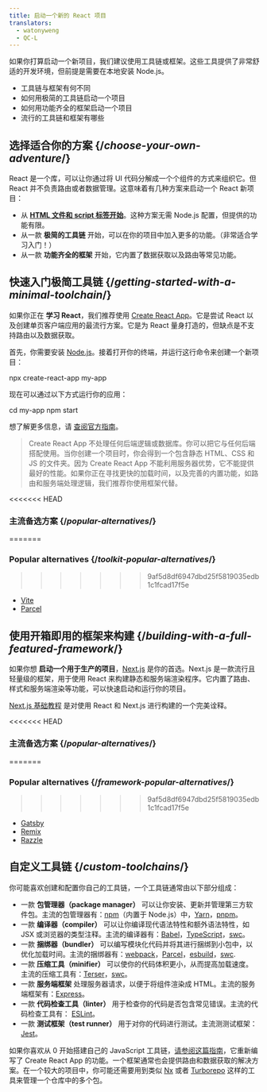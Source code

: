 ```yaml
---
title: 启动一个新的 React 项目
translators:
  - watonyweng
  - QC-L
---
```


<Intro>

如果你打算启动一个新项目，我们建议使用工具链或框架。这些工具提供了非常舒适的开发环境，但前提是需要在本地安装 Node.js。

</Intro>

<YouWillLearn>

* 工具链与框架有何不同
* 如何用极简的工具链启动一个项目
* 如何用功能齐全的框架启动一个项目
* 流行的工具链和框架有哪些

</YouWillLearn>

## 选择适合你的方案 {/*choose-your-own-adventure*/}

React 是一个库，可以让你通过将 UI 代码分解成一个个组件的方式来组织它。但 React 并不负责路由或者数据管理。这意味着有几种方案来启动一个 React 新项目：

* 从 [**HTML 文件和 script 标签开始**](/learn/add-react-to-a-website)。这种方案无需 Node.js 配置，但提供的功能有限。
* 从一款 **极简的工具链** 开始，可以在你的项目中加入更多的功能。（非常适合学习入门！）
* 从一款 **功能齐全的框架** 开始，它内置了数据获取以及路由等常见功能。

## 快速入门极简工具链 {/*getting-started-with-a-minimal-toolchain*/}

如果你正在 **学习 React**，我们推荐使用 [Create React App](https://create-react-app.dev/)。它是尝试 React 以及创建单页客户端应用的最流行方案。它是为 React 量身打造的，但缺点是不支持路由以及数据获取。

首先，你需要安装 [Node.js](https://nodejs.org/en/)。接着打开你的终端，并运行这行命令来创建一个新项目：

<TerminalBlock>

npx create-react-app my-app

</TerminalBlock>

现在可以通过以下方式运行你的应用：

<TerminalBlock>

cd my-app
npm start

</TerminalBlock>

想了解更多信息，请 [查阅官方指南](https://create-react-app.dev/docs/getting-started)。

> Create React App 不处理任何后端逻辑或数据库。你可以把它与任何后端搭配使用。当你创建一个项目时，你会得到一个包含静态 HTML、CSS 和 JS 的文件夹。因为 Create React App 不能利用服务器优势，它不能提供最好的性能。如果你正在寻找更快的加载时间，以及完善的内置功能，如路由和服务端处理逻辑，我们推荐你使用框架代替。

<<<<<<< HEAD
### 主流备选方案 {/*popular-alternatives*/}
=======
### Popular alternatives {/*toolkit-popular-alternatives*/}
>>>>>>> 9af5d8df6947dbd25f5819035edb1c1fcad17f5e

* [Vite](https://vitejs.dev/guide/)
* [Parcel](https://parceljs.org/getting-started/webapp/)

## 使用开箱即用的框架来构建 {/*building-with-a-full-featured-framework*/}

如果你想 **启动一个用于生产的项目**，[Next.js](https://nextjs.org/) 是你的首选。Next.js 是一款流行且轻量级的框架，用于使用 React 来构建静态和服务端渲染程序。它内置了路由、样式和服务端渲染等功能，可以快速启动和运行你的项目。

[Next.js 基础教程](https://nextjs.org/learn/foundations/about-nextjs) 是对使用 React 和 Next.js 进行构建的一个完美诠释。

<<<<<<< HEAD
### 主流备选方案 {/*popular-alternatives*/}
=======
### Popular alternatives {/*framework-popular-alternatives*/}
>>>>>>> 9af5d8df6947dbd25f5819035edb1c1fcad17f5e

* [Gatsby](https://www.gatsbyjs.org/)
* [Remix](https://remix.run/)
* [Razzle](https://razzlejs.org/)

## 自定义工具链 {/*custom-toolchains*/}

你可能喜欢创建和配置你自己的工具链，一个工具链通常由以下部分组成：

* 一款 **包管理器（package manager）** 可以让你安装、更新并管理第三方软件包。主流的包管理器有：[npm](https://www.npmjs.com/)（内置于 Node.js）中，[Yarn](https://yarnpkg.com/)，[pnpm](https://pnpm.io/)。
* 一款 **编译器（compiler）** 可以让你编译现代语法特性和额外语法特性，如 JSX 或浏览器的类型注释。主流的编译器有：[Babel](https://babeljs.io/)，[TypeScript](https://www.typescriptlang.org/)，[swc](https://swc.rs/)。
* 一款 **捆绑器（bundler）** 可以编写模块化代码并将其进行捆绑到小包中，以优化加载时间。主流的捆绑器有：[webpack](https://webpack.js.org/)，[Parcel](https://parceljs.org/)，[esbuild](https://esbuild.github.io/)，[swc](https://swc.rs/).
* 一款 **压缩工具（minifier）** 可以使你的代码体积更小，从而提高加载速度。主流的压缩工具有：[Terser](https://terser.org/)，[swc](https://swc.rs/)。
* 一款 **服务端框架** 处理服务器请求，以便于将组件渲染成 HTML。主流的服务端框架有：[Express](https://expressjs.com/)。
* 一款 **代码检查工具（linter）** 用于检查你的代码是否包含常见错误。主流的代码检查工具有： [ESLint](https://eslint.org/)。
* 一款 **测试框架（test runner）** 用于对你的代码进行测试。主流测测试框架：[Jest](https://jestjs.io/)。

如果你喜欢从 0 开始搭建自己的 JavaScript 工具链，[请参阅这篇指南](https://blog.usejournal.com/creating-a-react-app-from-scratch-f3c693b84658)，它重新编写了 Create React App 的功能。一个框架通常也会提供路由和数据获取的解决方案。在一个较大的项目中，你可能还需要用到类似 [Nx](https://nx.dev/react) 或者 [Turborepo](https://turborepo.org/) 这样的工具来管理一个仓库中的多个包。
